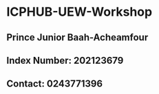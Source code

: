 # ICPHUB-UEW-Workshop

## Prince Junior Baah-Acheamfour
## Index Number: 202123679
## Contact: 0243771396

